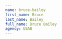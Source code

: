 ```yaml
---
name: bruce-bailey
first_name: Bruce
last_name: Bailey
full_name: Bruce Bailey
agency: USAB
---
```


